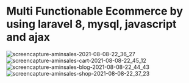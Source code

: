 # Multi Functionable Ecommerce by using laravel 8, mysql, javascript and ajax

![screencapture-aminsales-2021-08-08-22_36_27](https://user-images.githubusercontent.com/53790501/128639255-ec94c64f-d54f-47d5-8211-b5624d522321.png)
![screencapture-aminsales-cart-2021-08-08-22_45_12](https://user-images.githubusercontent.com/53790501/128639258-e2d1302b-2b33-43bf-857d-4c27f442df71.png)
![screencapture-aminsales-blog-2021-08-08-22_44_43](https://user-images.githubusercontent.com/53790501/128639260-1781fc61-6c15-4558-ba92-c8673054509a.png)
![screencapture-aminsales-shop-2021-08-08-22_37_23](https://user-images.githubusercontent.com/53790501/128639261-8079108e-6382-43ea-be98-fa4c7a6c7214.png)

 
